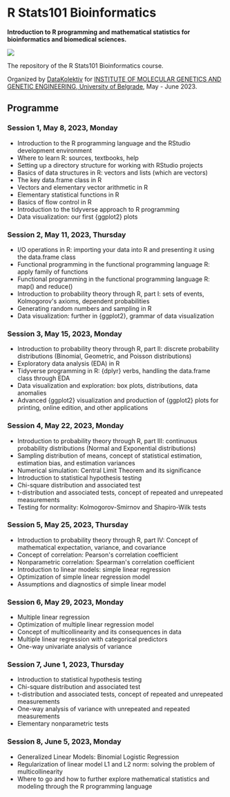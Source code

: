 # R Stats101 Bioinformatics
**Introduction to R programming and mathematical statistics for bioinformatics and biomedical sciences.**

![](RStats101_Bioinformatics.png)

The repository of the R Stats101 Bioinformatics course. 

Organized by [DataKolektiv](https://www.datakolektiv.com) for [INSTITUTE OF MOLECULAR GENETICS AND GENETIC ENGINEERING, University of Belgrade](https://imgge.bg.ac.rs/en/), May - June 2023.

## Programme

### Session 1, May 8, 2023, Monday
- Introduction to the R programming language and the RStudio development environment
- Where to learn R: sources, textbooks, help
- Setting up a directory structure for working with RStudio projects
- Basics of data structures in R: vectors and lists (which are vectors)
- The key data.frame class in R
- Vectors and elementary vector arithmetic in R
- Elementary statistical functions in R
- Basics of flow control in R
- Introduction to the tidyverse approach to R programming
- Data visualization: our first {ggplot2} plots

### Session 2, May 11, 2023, Thursday
- I/O operations in R: importing your data into R and presenting it using the data.frame class
- Functional programming in the functional programming language R: apply family of functions
- Functional programming in the functional programming language R: map() and reduce()
- Introduction to probability theory through R, part I: sets of events, Kolmogorov's axioms, dependent probabilities
- Generating random numbers and sampling in R
- Data visualization: further in {ggplot2}, grammar of data visualization

### Session 3, May 15, 2023, Monday
- Introduction to probability theory through R, part II: discrete probability distributions (Binomial, Geometric, and Poisson distributions)
- Exploratory data analysis (EDA) in R
- Tidyverse programming in R: {dplyr} verbs, handling the data.frame class through EDA
- Data visualization and exploration: box plots, distributions, data anomalies
- Advanced {ggplot2} visualization and production of {ggplot2} plots for printing, online edition, and other applications

### Session 4, May 22, 2023, Monday
- Introduction to probability theory through R, part III: continuous probability distributions (Normal and Exponential distributions)
- Sampling distribution of means, concept of statistical estimation, estimation bias, and estimation variances
- Numerical simulation: Central Limit Theorem and its significance
- Introduction to statistical hypothesis testing
- Chi-square distribution and associated test
- t-distribution and associated tests, concept of repeated and unrepeated measurements
- Testing for normality: Kolmogorov-Smirnov and Shapiro-Wilk tests

### Session 5, May 25, 2023, Thursday
- Introduction to probability theory through R, part IV: Concept of mathematical expectation, variance, and covariance
- Concept of correlation: Pearson's correlation coefficient
- Nonparametric correlation: Spearman's correlation coefficient
- Introduction to linear models: simple linear regression
- Optimization of simple linear regression model
- Assumptions and diagnostics of simple linear model

### Session 6, May 29, 2023, Monday
- Multiple linear regression
- Optimization of multiple linear regression model
- Concept of multicollinearity and its consequences in data
- Multiple linear regression with categorical predictors
- One-way univariate analysis of variance

### Session 7, June 1, 2023, Thursday
- Introduction to statistical hypothesis testing
- Chi-square distribution and associated test
- t-distribution and associated tests, concept of repeated and unrepeated measurements
- One-way analysis of variance with unrepeated and repeated measurements
- Elementary nonparametric tests

### Session 8, June 5, 2023, Monday
- Generalized Linear Models: Binomial Logistic Regression
- Regularization of linear model L1 and L2 norm: solving the problem of multicollinearity
- Where to go and how to further explore mathematical statistics and modeling through the R programming language
